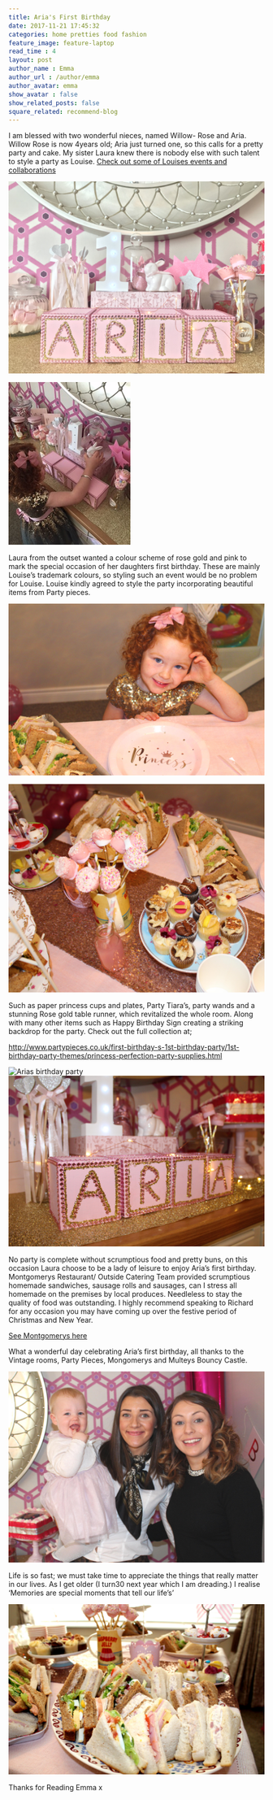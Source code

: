 ```yaml
---
title: Aria's First Birthday
date: 2017-11-21 17:45:32
categories: home pretties food fashion
feature_image: feature-laptop
read_time : 4
layout: post
author_name : Emma
author_url : /author/emma
author_avatar: emma
show_avatar : false
show_related_posts: false
square_related: recommend-blog
---
```


I am blessed with two wonderful nieces, named Willow- Rose and Aria. Willow Rose is now 4years old; Aria just turned one, so this calls for a pretty party and cake. My sister Laura knew there is nobody else with such talent to style a party as Louise. 
[Check out some of Louises events and collaborations](http://www.thevintageroom.info) 




![Arias birthday party](../img/post-assets/aria1.jpg)
  
  
![Arias birthday party](../img/post-assets/aria16.jpg)



Laura from the outset wanted a colour scheme of rose gold and pink to mark the special occasion of her daughters first birthday. These are mainly Louise’s trademark colours, so styling such an event would be no problem for Louise. 
Louise kindly agreed to style the party incorporating beautiful items from Party pieces. 

![Arias birthday party](../img/post-assets/aria6.jpg)

![Arias birthday party](../img/post-assets/aria7.jpg)


Such as paper princess cups and plates, Party Tiara’s, party wands and a stunning Rose gold table runner, which revitalized the whole room. Along with many other items such as Happy Birthday Sign creating a striking backdrop for the party. Check out the full collection at;

http://www.partypieces.co.uk/first-birthday-s-1st-birthday-party/1st-birthday-party-themes/princess-perfection-party-supplies.html

![Arias birthday party](../img/post-assets/aria8.jpg)
![Arias birthday party](../img/post-assets/aria9.jpg)


No party is complete without scrumptious food and pretty buns, on this occasion Laura choose to be a lady of leisure to enjoy Aria’s first birthday. Montgomerys Restaurant/ Outside Catering Team provided scrumptious homemade sandwiches, sausage rolls and sausages, can I stress all homemade on the premises by local produces. Needleless to stay the quality of food was outstanding.  I highly recommend speaking to Richard for any occasion you may have coming up over the festive period of Christmas and New Year.

[See Montgomerys here](http://www.montgomerys.net/outside-catering/)

What a wonderful day celebrating Aria’s first birthday, all thanks to the Vintage rooms, Party Pieces, Mongomerys and Multeys Bouncy Castle. 

![Arias birthday party](../img/post-assets/aria10.jpg)



Life is so fast; we must take time to appreciate the things that really matter in our lives. As I get older (I turn30 next year which I am dreading.) I realise ‘Memories are special moments that tell our life’s’

![Arias birthday party](../img/post-assets/aria12.jpg)

Thanks for Reading Emma x



